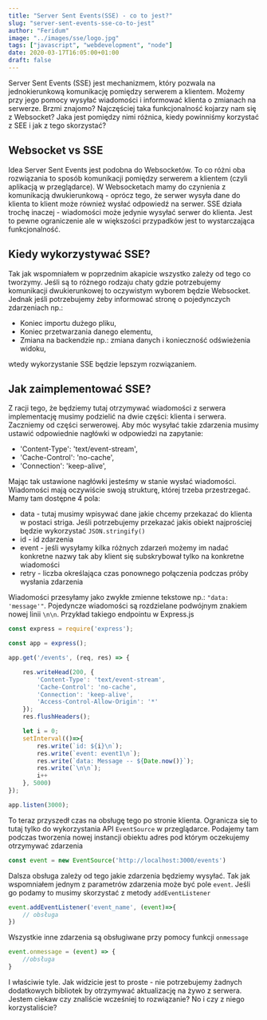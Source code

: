 ```yaml
---
title: "Server Sent Events(SSE) - co to jest?"
slug: "server-sent-events-sse-co-to-jest"
author: "Feridum"
image: "../images/sse/logo.jpg"
tags: ["javascript", "webdevelopment", "node"]
date: 2020-03-17T16:05:00+01:00
draft: false
---
```


Server Sent Events (SSE) jest mechanizmem, który pozwala na jednokierunkową komunikację pomiędzy serwerem a klientem. Możemy przy jego pomocy wysyłać wiadomości i informować klienta o zmianach na serwerze. Brzmi znajomo? Najczęściej taka funkcjonalność kojarzy nam się z Websocket? Jaka jest pomiędzy nimi różnica, kiedy powinniśmy korzystać z SEE i jak z tego skorzystać?

<!--more-->

## Websocket vs SSE

Idea Server Sent Events jest podobna do Websocketów. To co różni oba rozwiązania to sposób komunikacji pomiędzy serwerem a klientem (czyli aplikacją w przeglądarce). W Websocketach mamy do czynienia z komunikacją dwukierunkową - oprócz tego, że serwer wysyła dane do klienta to klient może również wysłać odpowiedź na serwer. SSE działa trochę inaczej - wiadomości może jedynie wysyłać serwer do klienta. Jest to pewne ograniczenie ale w większości przypadków jest to wystarczająca funkcjonalność. 

## Kiedy wykorzystywać SSE?

Tak jak wspomniałem w poprzednim akapicie wszystko zależy od tego co tworzymy. Jeśli są to różnego rodzaju chaty gdzie potrzebujemy komunikacji dwukierunkowej to oczywistym wyborem będzie Websocket. Jednak jeśli potrzebujemy żeby informować stronę o pojedynczych zdarzeniach np.:

- Koniec importu dużego pliku,
- Koniec przetwarzania danego elementu,
- Zmiana na backendzie np.: zmiana danych i konieczność odświeżenia widoku,

wtedy wykorzystanie SSE będzie lepszym rozwiązaniem.

## Jak zaimplementować SSE?

Z racji tego, że będziemy tutaj otrzymywać wiadomości z serwera implementację musimy podzielić na dwie części: klienta i serwera. Zaczniemy od części serwerowej. Aby móc wysyłać takie zdarzenia musimy ustawić odpowiednie nagłówki w odpowiedzi na zapytanie: 

- 'Content-Type': 'text/event-stream',
- 'Cache-Control': 'no-cache',
- 'Connection': 'keep-alive',

Mając tak ustawione nagłówki jesteśmy w stanie wysłać wiadomości. Wiadomości mają oczywiście swoją strukturę, której trzeba przestrzegać. Mamy tam dostępne 4 pola:

- data - tutaj musimy wpisywać dane jakie chcemy przekazać do klienta w postaci striga. Jeśli potrzebujemy przekazać jakis obiekt najprościej będzie wykorzystać `JSON.stringify()`
- id - id zdarzenia
- event - jeśli wysyłamy kilka różnych zdarzeń możemy im nadać konkretne nazwy tak aby klient się subskrybował tylko na konkretne wiadomości
- retry - liczba określająca czas ponownego połączenia podczas próby wysłania zdarzenia

Wiadomości przesyłamy jako zwykłe zmienne tekstowe np.: `"data: 'message'"`. Pojedyncze wiadomości są rozdzielane podwójnym znakiem nowej linii `\n\n`. Przykład takiego endpointu w Express.js

```js
const express = require('express');

const app = express();

app.get('/events', (req, res) => {

    res.writeHead(200, {
        'Content-Type': 'text/event-stream',
        'Cache-Control': 'no-cache',
        'Connection': 'keep-alive',
        'Access-Control-Allow-Origin': '*'
    });
    res.flushHeaders();

    let i = 0;
    setInterval(()=>{
        res.write(`id: ${i}\n`);
        res.write(`event: event1\n`);
        res.write(`data: Message -- ${Date.now()}`);
        res.write(`\n\n`);
        i++
    }, 5000)
});

app.listen(3000);
```

To teraz przyszedł czas na obsługę tego po stronie klienta. Ogranicza się to tutaj tylko do wykorzystania API `EventSource` w przeglądarce. Podajemy tam podczas tworzenia nowej instancji obiektu adres pod którym oczekujemy otrzymywać zdarzenia

```js
const event = new EventSource('http://localhost:3000/events')
```

Dalsza obsługa zależy od tego jakie zdarzenia będziemy wysyłać. Tak jak wspomniałem jednym z parametrów zdarzenia może być pole `event`. Jeśli go podamy to musimy skorzystać z metody `addEventListener`

```js
event.addEventListener('event_name', (event)=>{
    // obsługa
})
```

Wszystkie inne zdarzenia są obsługiwane przy pomocy funkcji `onmessage`

```js
event.onmessage = (event) => {
    //obsługa
}
```

I właściwie tyle. Jak widzicie jest to proste - nie potrzebujemy żadnych dodatkowych bibliotek by otrzymywać aktualizację na żywo z serwera. Jestem ciekaw czy znaliście wcześniej to rozwiązanie? No i czy z niego korzystaliście? 

